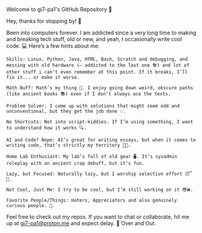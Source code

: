 Welcome to gi7-pa1's GitHub Repository 🚀

Hey, thanks for stopping by! 👋

Been into computers forever. I am addicted since a very long time to making and breaking tech stuff, old or new, and yeah, I occasionally write cool code. 💻 Here’s a few hints about me:

    Skills: Linux, Python, Java, HTML, Bash, Scratch and debugging, and messing with old hardware (— addicted to the last one 🛠️) and lot of other stuff i can't even remember at this point. If it breaks, I’ll fix it... or make it worse.
        
    Math Buff: Math’s my thing 🔢. I enjoy going down weird, obscure paths (like ancient books 📚) even if I don’t always ace the tests.

    Problem Solver: I come up with solutions that might seem odd and unconventional, but they get the job done 💡.

    No Shortcuts: Not into script-kiddies. If I’m using something, I want to understand how it works 🔍.

    AI and Code? Nope: AI’s great for writing essays, but when it comes to writing code, that’s strictly my territory 👨‍💻.

    Home Lab Enthusiast: My lab’s full of old gear 🖥️. It’s sysadmin roleplay with an ancient crap debuff, but it’s fun.

    Lazy, but Focused: Naturally lazy, but I worship selective effort 😴💪.

    Not Cool, Just Me: I try to be cool, but I’m still working on it 😎❌.

    Favorite People/Things: Haters, Appreciators and also genuinely curious people. 🫶.

Feel free to check out my repos. If you want to chat or collaborate, hit me up at gi7-pa1@proton.me and expect delay. 💬
Over and Out.
